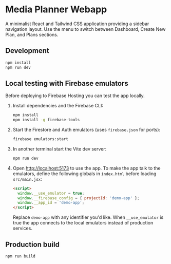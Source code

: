 # Media Planner Webapp

A minimalist React and Tailwind CSS application providing a sidebar navigation layout.
Use the menu to switch between Dashboard, Create New Plan, and Plans sections.

## Development

```bash
npm install
npm run dev
```

## Local testing with Firebase emulators

Before deploying to Firebase Hosting you can test the app locally.

1. Install dependencies and the Firebase CLI:

   ```bash
   npm install
   npm install -g firebase-tools
   ```

2. Start the Firestore and Auth emulators (uses `firebase.json` for ports):

   ```bash
   firebase emulators:start
   ```

3. In another terminal start the Vite dev server:

   ```bash
   npm run dev
   ```

4. Open <http://localhost:5173> to use the app. To make the app talk to the emulators,
   define the following globals in `index.html` before loading `src/main.jsx`:

   ```html
   <script>
     window.__use_emulator = true;
     window.__firebase_config = { projectId: 'demo-app' };
     window.__app_id = 'demo-app';
   </script>
   ```

   Replace `demo-app` with any identifier you'd like. When `__use_emulator` is true the
   app connects to the local emulators instead of production services.

## Production build

```bash
npm run build
```
